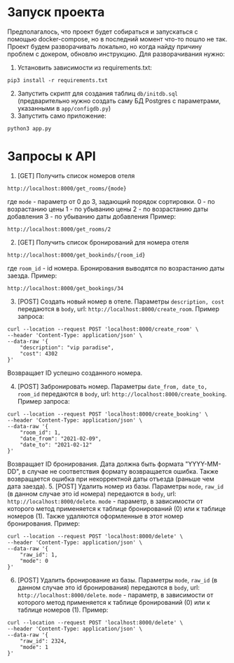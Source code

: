 # Запуск проекта
Предполагалось, что проект будет собираться и запускаться с помощью docker-compose, но в последний момент что-то пошло не так. Проект будем разворачивать локально, но когда найду причину проблем с докером, обновлю инструкцию. Для разворачивания нужно: 
1. Установить зависимости из requirements.txt: 
```
pip3 install -r requirements.txt
```
2. Запустить скрипт для создания таблиц ```db/initdb.sql``` (предварительно нужно создать саму БД Postgres с параметрами, указанными в ```app/configdb.py```)
3. Запустить само приложение:
```
python3 app.py
```

# Запросы к API
1. [GET] Получить список номеров отеля
```
http://localhost:8000/get_rooms/{mode}
```
где ``` mode ``` - параметр от 0 до 3, задающий порядок сортировки.
0 - по возрастанию цены
1 - по убыванию цены
2 - по возрастанию даты добавления
3 - по убыванию даты добавления
Пример:
```
http://localhost:8000/get_rooms/2
```
2. [GET] Получить список бронирований для номера отеля
```
http://localhost:8000/get_bookinds/{room_id}
```
где ```room_id``` - id номера. 
Бронирования выводятся по возрастанию даты заезда. 
Пример:
```
http://localhost:8000/get_bookings/34
```
3. [POST] Создать новый номер в отеле. Параметры ```description, cost``` передаются в ```body```, url: ```http://localhost:8000/create_room```.
Пример запроса:
```
curl --location --request POST 'localhost:8000/create_room' \
--header 'Content-Type: application/json' \
--data-raw '{
    "description": "vip paradise",
    "cost": 4302
}'
```
Возвращает ID успешно созданного номера. 

4. [POST] Забронировать номер. Параметры ```date_from, date_to, room_id``` передаются в ```body```, url: ```http://localhost:8000/create_booking```.
Пример запроса:
```
curl --location --request POST 'localhost:8000/create_booking' \
--header 'Content-Type: application/json' \
--data-raw '{
    "room_id": 1,
    "date_from": "2021-02-09",
    "date_to": "2021-02-12"
}'
```
Возвращает ID бронирования. 
Дата должна быть формата "YYYY-MM-DD", в случае не соответствия формату возвращается ошибка. Также возвращается ошибка при некорректной даты отъезда (раньше чем дата заезда).
5. [POST] Удалить номер из базы. Параметры ```mode```, ```raw_id``` (в данном случае это id номера) передаются в ```body```, url: ```http://localhost:8000/delete```. ```mode``` - параметр, в зависимости от которого метод применяется к таблице бронирований (0) или к таблице номеров (1). 
Также удаляются оформленные в этот номер бронирования. Пример:
```
curl --location --request POST 'localhost:8000/delete' \
--header 'Content-Type: application/json' \
--data-raw '{
    "raw_id": 1,
    "mode": 0
}'
```
6. [POST] Удалить бронирование из базы. Параметры ```mode```, ```raw_id``` (в данном случае это id бронирования) передаются в ```body```, url: ```http://localhost:8000/delete```. ```mode``` - параметр, в зависимости от которого метод применяется к таблице бронирований (0) или к таблице номеров (1). 
Пример:
```
curl --location --request POST 'localhost:8000/delete' \
--header 'Content-Type: application/json' \
--data-raw '{
    "raw_id": 2324,
    "mode": 1
}'
```
